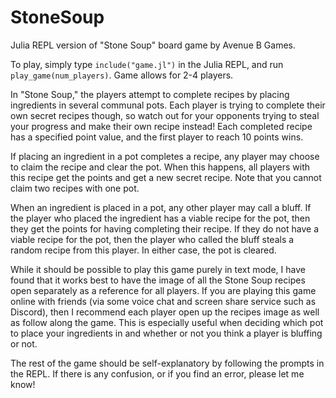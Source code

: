 # StoneSoup
Julia REPL version of "Stone Soup" board game by Avenue B Games.

To play, simply type `include("game.jl")` in the Julia REPL, and run `play_game(num_players)`. Game allows for 2-4 players.

In "Stone Soup," the players attempt to complete recipes by placing ingredients in several communal pots. Each player is trying to complete their own secret recipes though, so watch out for your opponents trying to steal your progress and make their own recipe instead! Each completed recipe has a specified point value, and the first player to reach 10 points wins.

If placing an ingredient in a pot completes a recipe, any player may choose to claim the recipe and clear the pot. When this happens, all players with this recipe get the points and get a new secret recipe. Note that you cannot claim two recipes with one pot.

When an ingredient is placed in a pot, any other player may call a bluff. If the player who placed the ingredient has a viable recipe for the pot, then they get the points for having completing their recipe. If they do not have a viable recipe for the pot, then the player who called the bluff steals a random recipe from this player. In either case, the pot is cleared.

While it should be possible to play this game purely in text mode, I have found that it works best to have the image of all the Stone Soup recipes open separately as a reference for all players. If you are playing this game online with friends (via some voice chat and screen share service such as Discord), then I recommend each player open up the recipes image as well as follow along the game. This is especially useful when deciding which pot to place your ingredients in and whether or not you think a player is bluffing or not.

The rest of the game should be self-explanatory by following the prompts in the REPL. If there is any confusion, or if you find an error, please let me know!
